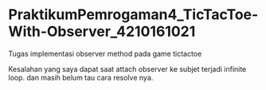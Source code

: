 # PraktikumPemrogaman4_TicTacToe-With-Observer_4210161021
Tugas implementasi observer method pada game tictactoe

Kesalahan yang saya dapat saat attach observer ke subjet terjadi infinite loop. dan masih belum tau cara resolve nya.
